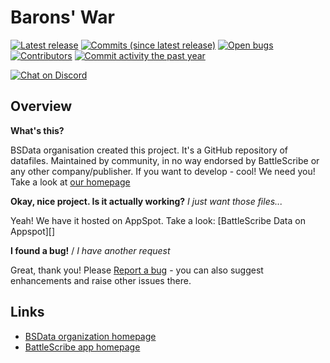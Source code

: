 Barons' War
==================

[![Latest release](https://img.shields.io/github/release/BSData/barons-war.svg?style=flat-square)](https://github.com/BSData/barons-war/releases/latest)
[![Commits (since latest release)](https://img.shields.io/github/commits-since/BSData/barons-war/latest.svg?style=flat-square)](https://github.com/BSData/barons-war/releases)
[![Open bugs](https://img.shields.io/github/issues/BSData/barons-war/bug.svg?style=flat-square&label=bugs)](https://github.com/BSData/barons-war/issues?q=is%3Aissue+is%3Aopen+label%3Abug)
[![Contributors](https://img.shields.io/github/contributors/BSData/barons-war.svg?style=flat-square)](https://github.com/BSData/barons-war/graphs/contributors)
[![Commit activity the past year](https://img.shields.io/github/commit-activity/y/BSData/barons-war.svg?style=flat-square)](https://github.com/BSData/barons-war/pulse/monthly)

[![Chat on Discord](https://img.shields.io/discord/558412685981777922.svg?logo=discord&style=popout-square)](https://www.bsdata.net/discord)

## Overview ##

__What's this?__

BSData organisation created this project. It's a GitHub repository of datafiles.
Maintained by community, in no way endorsed by BattleScribe or any other company/publisher. If you want
to develop - cool! We need you! Take a look at [our homepage][BSData.net]

__Okay, nice project. Is it actually working?__ _I just want those files..._

Yeah! We have it hosted on AppSpot. Take a look: [BattleScribe Data on Appspot][]

__I found a bug!__ / *I have another request*

Great, thank you! Please [Report a bug][bug report] - you can also suggest enhancements and raise other issues there.

## Links ##

* [BSData organization homepage][BSData.net]
* [BattleScribe app homepage](https://www.battlescribe.net/)

[BSData.net]: https://www.bsdata.net/
[bug report]: https://github.com/BSData/barons-war/issues/new/choose
